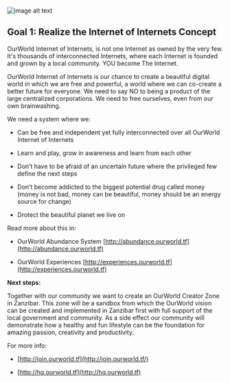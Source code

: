 ![image alt text](../img/waterfall.png)

## **Goal 1: Realize the Internet of Internets Concept**

OurWorld Internet of Internets, is not one Internet as owned by the very few. It's thousands of interconnected Internets, where each Internet is founded and grown by a local community. YOU become The Internet.

OurWorld Internet of Internets is our chance to create a beautiful digital world in which we are free and powerful, a world where we can co-create a better future for everyone. We need to say NO to being a product of the large centralized corporations. We need to free ourselves, even from our own brainwashing.

We need a system where we:

* Can be free and independent yet fully interconnected over all OurWorld Internet of Internets

* Learn and play, grow in awareness and learn from each other

* Don’t have to be afraid of an uncertain future where the privileged few define the next steps

* Don’t become addicted to the biggest potential drug called money (money is not bad, money can be beautiful, money should be an energy source for change)

* Drotect the beautiful planet we live on

Read more about this in:

* OurWorld Abundance System		[http://abundance.ourworld.tf](http://abundance.ourworld.tf) 

* OurWorld Experiences			[http://experiences.ourworld.tf](http://experiences.ourworld.tf) 

**Next steps:**

Together with our community we want to create an OurWorld Creator Zone in Zanzibar. This zone will be a sandbox from which the OurWorld vision can be created and implemented in Zanzibar first with full support of the local government and community. As a side effect our community will demonstrate how a healthy and fun lifestyle can be the foundation for amazing passion, creativity and productivity. 

For more info:
- [http://join.ourworld.tf](http://join.ourworld.tf/)

- [http://hq.ourworld.tf](http://hq.ourworld.tf) 


